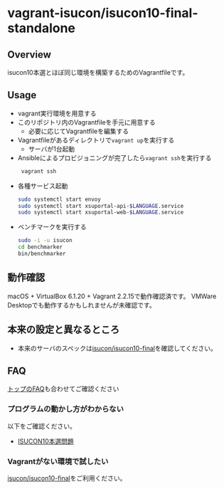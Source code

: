 # vagrant-isucon/isucon10-final-standalone

## Overview

isucon10本選とほぼ同じ環境を構築するためのVagrantfileです。

## Usage

* vagrant実行環境を用意する
* このリポジトリ内のVagrantfileを手元に用意する
  * 必要に応じてVagrantfileを編集する
* Vagrantfileがあるディレクトリで`vagrant up`を実行する
  * サーバが1台起動
* Ansibleによるプロビジョニングが完了したら`vagrant ssh`を実行する
  ```sh
   vagrant ssh
  ```
* 各種サービス起動
  ```sh
  sudo systemctl start envoy
  sudo systemctl start xsuportal-api-$LANGUAGE.service
  sudo systemctl start xsuportal-web-$LANGUAGE.service
  ```
* ベンチマークを実行する
  ```sh
  sudo -i -u isucon
  cd benchmarker
  bin/benchmarker
  ```

## 動作確認

macOS + VirtualBox 6.1.20 + Vagrant 2.2.15で動作確認済です。
VMWare Desktopでも動作するかもしれませんが未確認です。

## 本来の設定と異なるところ

* 本来のサーバのスペックは[isucon/isucon10-final](https://github.com/isucon/isucon10-final)を確認してください。

## FAQ

[トップのFAQ](../README.md)も合わせてご確認ください

### プログラムの動かし方がわからない

以下をご確認ください。

- [ISUCON10本選問題](https://github.com/isucon/isucon10-final)

### Vagrantがない環境で試したい

[isucon/isucon10-final](https://github.com/isucon/isucon10-final)をご利用ください。
